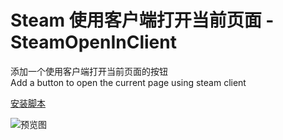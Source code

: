 # Steam 使用客户端打开当前页面 - SteamOpenInClient

添加一个使用客户端打开当前页面的按钮  
Add a button to open the current page using steam client

[安装脚本]

![预览图](https://greasyfork.s3.us-east-2.amazonaws.com/6ng1sczcrq6wrsx8ywq0mk84tcml)

[安装脚本]: https://greasyfork.org/zh-CN/scripts/426893-steam-使用客户端打开当前页面